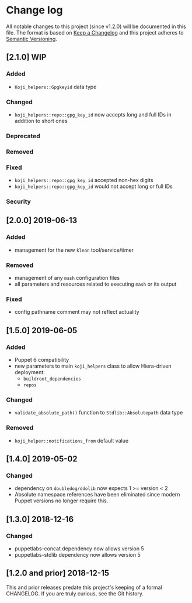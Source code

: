 <!--
This file is part of the doubledog-koji_helpers Puppet module.
Copyright 2018-2019 John Florian
SPDX-License-Identifier: GPL-3.0-or-later

Template

## [VERSION] WIP
### Added
### Changed
### Deprecated
### Removed
### Fixed
### Security

-->

# Change log

All notable changes to this project (since v1.2.0) will be documented in this file.  The format is based on [Keep a Changelog](http://keepachangelog.com/en/1.0.0/) and this project adheres to [Semantic Versioning](http://semver.org).

## [2.1.0] WIP
### Added
- `Koji_helpers::Gpgkeyid` data type
### Changed
- `koji_helpers::repo::gpg_key_id` now accepts long and full IDs in addition to short ones
### Deprecated
### Removed
### Fixed
- `koji_helpers::repo::gpg_key_id` accepted non-hex digits
- `koji_helpers::repo::gpg_key_id` would not accept long or full IDs
### Security

## [2.0.0] 2019-06-13
### Added
- management for the new `klean` tool/service/timer
### Removed
- management of any `mash` configuration files
- all parameters and resources related to executing `mash` or its output
### Fixed
- config pathname comment may not reflect actuality

## [1.5.0] 2019-06-05
### Added
- Puppet 6 compatibility
- new parameters to main `koji_helpers` class to allow Hiera-driven deployment:
    - `buildroot_dependencies`
    - `repos`
### Changed
- `validate_absolute_path()` function to `Stdlib::Absolutepath` data type
### Removed
- `koji_helper::notifications_from` default value

## [1.4.0] 2019-05-02
### Changed
- dependency on `doubledog/ddolib` now expects 1 >= version < 2
- Absolute namespace references have been eliminated since modern Puppet versions no longer require this.

## [1.3.0] 2018-12-16
### Changed
- puppetlabs-concat dependency now allows version 5
- puppetlabs-stdlib dependency now allows version 5

## [1.2.0 and prior] 2018-12-15

This and prior releases predate this project's keeping of a formal CHANGELOG.  If you are truly curious, see the Git history.
